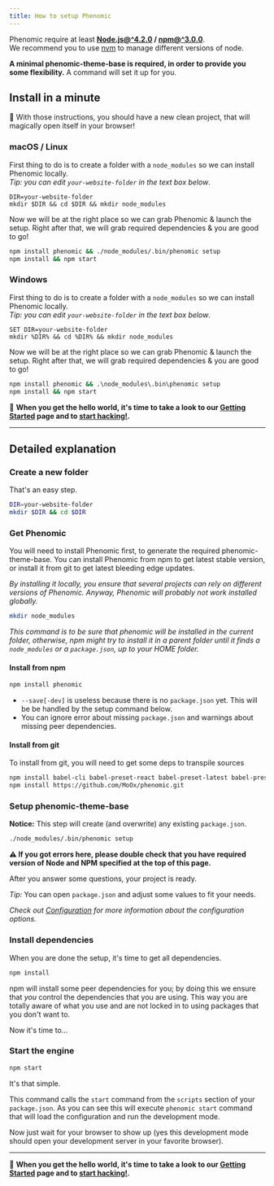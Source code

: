 ```yaml
---
title: How to setup Phenomic
---
```


Phenomic require at least
**[Node.js@^4.2.0](http://nodejs.org/) / [npm@^3.0.0](http://npmjs.com/)**.  
We recommend you to use [nvm](https://github.com/creationix/nvm) to manage
different versions of node.

**A minimal phenomic-theme-base is required, in order to provide you some
flexibility.** A command will set it up for you.

## Install in a minute

🚀 With those instructions, you should have a new clean project, that will
magically open itself in your browser!

### macOS / Linux

First thing to do is to create a folder with a `node_modules` so we can install
Phenomic locally.  
_Tip: you can edit ``your-website-folder`` in the text box below_.

<!--
we use html just to add contenteditable

```sh
DIR=your-website-folder
mkdir $DIR && cd $DIR && mkdir node_modules
```

-->

<pre contenteditable="true"><code class="hljs language-sh">DIR=your-website-folder
mkdir <span class="hljs-variable">$DIR</span> &amp;&amp; <span class="hljs-built_in">cd</span> <span class="hljs-variable">$DIR</span> &amp;&amp; mkdir node_modules</code></pre>

Now we will be at the right place so we can grab Phenomic & launch the setup.
Right after that, we will grab required dependencies & you are good to go!

```sh
npm install phenomic && ./node_modules/.bin/phenomic setup
npm install && npm start
```

### Windows

First thing to do is to create a folder with a `node_modules` so we can install
Phenomic locally.  
_Tip: you can edit ``your-website-folder`` in the text box below_.

<!--
we use html just to add contenteditable

```cmd
SET DIR=your-website-folder
mkdir %DIR% && cd %DIR% && mkdir node_modules
```

-->

<pre contenteditable="true"><code class="hljs language-cmd"><span class="hljs-built_in">SET</span> <span class="hljs-built_in">DIR</span>=your-website-folder
<span class="hljs-built_in">mkdir</span> <span class="hljs-variable">%DIR%</span> &amp;&amp; <span class="hljs-built_in">cd</span> <span class="hljs-variable">%DIR%</span> &amp;&amp; <span class="hljs-built_in">mkdir</span> node_modules</code></pre>

Now we will be at the right place so we can grab Phenomic & launch the setup.
Right after that, we will grab required dependencies & you are good to go!

```cmd
npm install phenomic && .\node_modules\.bin\phenomic setup
npm install && npm start
```

🚀 **When you get the hello world, it's time to take a look to our
[Getting Started](../getting-started/) page and to [start hacking!](../usage/).**


---

## Detailed explanation

### Create a new folder

That's an easy step.

```sh
DIR=your-website-folder
mkdir $DIR && cd $DIR
```

### Get Phenomic

You will need to install Phenomic first, to generate the required phenomic-theme-base.
You can install Phenomic from npm to get latest stable version, or install
it from git to get latest bleeding edge updates.

_By installing it locally, you ensure that several projects can rely on
different versions of Phenomic.
Anyway, Phenomic will probably not work installed globally._

```sh
mkdir node_modules
```

*This command is to be sure that phenomic will be installed in the current
folder, otherwise, npm might try to install it in a parent folder until it
finds a ``node_modules`` or a ``package.json``, up to your HOME folder.*

#### Install from npm

```sh
npm install phenomic
```

* ``--save[-dev]`` is useless because there is no ``package.json`` yet.
  This will be be handled by the setup command below.
* You can ignore error about missing ``package.json`` and warnings about
  missing peer dependencies.

#### Install from git

To install from git, you will need to get some deps to transpile sources

```sh
npm install babel-cli babel-preset-react babel-preset-latest babel-preset-stage-1 babel-plugin-flow-react-proptypes
npm install https://github.com/MoOx/phenomic.git
```

### Setup phenomic-theme-base

**Notice:** This step will create (and overwrite) any existing ``package.json``.

```sh
./node_modules/.bin/phenomic setup
```

**⚠️ If you got errors here, please double check that you have required version of
Node and NPM specified at the top of this page.**

After you answer some questions, your project is ready.

_Tip:_ You can open `package.json` and adjust some values to fit your needs.

_Check out [Configuration](../usage/configuration/) for more information about
the configuration options._

### Install dependencies

When you are done the setup, it's time to get all dependencies.

```sh
npm install
```

npm will install some peer dependencies for you; by doing this we ensure that
_you_ control the dependencies that you are using. This way you are totally aware
of what you use and are not locked in to using packages that you don't want to.

Now it's time to...

### Start the engine

```sh
npm start
```

It's that simple.

This command calls the `start` command from the `scripts` section of your
`package.json`.
As you can see this will execute ``phenomic start`` command that will load the
configuration and run the development mode.

Now just wait for your browser to show up (yes this development mode should open
your development server in your favorite browser).

---

🚀 **When you get the hello world, it's time to take a look to our
[Getting Started](../getting-started/) page and to [start hacking!](../usage/).**
